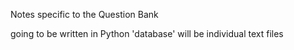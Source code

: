 Notes specific to the Question Bank


going to be written in Python
'database' will be individual text files